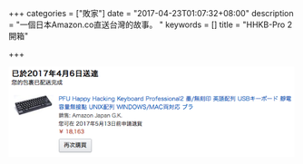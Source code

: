 +++
categories = ["敗家"]
date = "2017-04-23T01:07:32+08:00"
description = "一個日本Amazon.co直送台灣的故事。 "
keywords = []
title = "HHKB-Pro 2 開箱"

+++

![hhkb](/image/hhkb-amazon.png)
